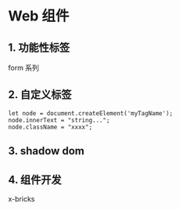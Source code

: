 # Web 组件



## 1. 功能性标签
 form 系列




## 2. 自定义标签


```
let node = document.createElement('myTagName');
node.innerText = "string...";
node.className = "xxxx";
```



## 3. shadow dom


## 4. 组件开发

x-bricks